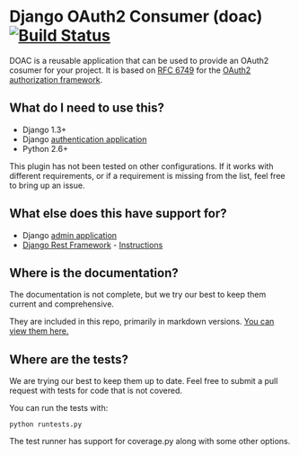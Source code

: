 # Django OAuth2 Consumer (doac) [![Build Status](https://travis-ci.org/Rediker-Software/doac.png?branch=master)](https://travis-ci.org/Rediker-Software/doac)

DOAC is a reusable application that can be used to provide an OAuth2 cosumer for your project.  It is based on [RFC 6749](http://tools.ietf.org/html/rfc6749) for the [OAuth2 authorization framework](http://oauth.net/2/).

## What do I need to use this?
- Django 1.3+
- Django [authentication application](https://docs.djangoproject.com/en/1.5/topics/auth/)
- Python 2.6+

This plugin has not been tested on other configurations.  If it works with different requirements, or if a requirement is missing from the list, feel free to bring up an issue.

## What else does this have support for?
- Django [admin application](https://docs.djangoproject.com/en/1.5/ref/contrib/admin/)
- [Django Rest Framework](http://django-rest-framework.org/) - [Instructions](docs/markdown/integrations.md)

## Where is the documentation?
The documentation is not complete, but we try our best to keep them current and comprehensive.

They are included in this repo, primarily in markdown versions.  [You can view them here.](docs/markdown/index.md)

## Where are the tests?
We are trying our best to keep them up to date.  Feel free to submit a pull request with tests for code that is not covered.

You can run the tests with:
```
python runtests.py
```
The test runner has support for coverage.py along with some other options.
